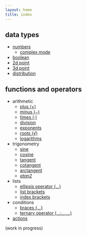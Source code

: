 ```yaml
---
layout: home
title: index
---
```


## data types

* [numbers](/datatypes/number)
    * [complex mode](/datatypes/complex)
* [boolean](/datatypes/boolean)
* [2d point](/datatypes/2dpoint)
* [3d point](/datatypes/3dpoint)
* [distribution](/datatypes/dist)

## functions and operators

* arithmetic
    * [plus (+)](/funcs/plus)
    * [minus (−)](/funcs/minus)
    * [times (⋅)](/funcs/times)
    * [division](/funcs/divide)
    * [exponents](/funcs/exponent)
    * [roots (√)](/funcs/root)
    * [logarithms](/funcs/logarithm)
* trigonometry
    * [sine](/funcs/sin)
    * [cosine](/funcs/cos)
    * [tangent](/funcs/tan)
    * [cotangent](/funcs/cot)
    * [arctangent](/funcs/arctan)
    * *[atan2](/funcs/arctan2)*
* lists
    * [ellipsis operator (…)](/funcs/ellipsis)
    * [list brackets](/funcs/listbracket)
    * [index brackets](/funcs/indexbracket)
* conditions
    * [braces {…}](/funcs/brace)
    * [ternary operator (…:…,…)](/funcs/ifthenelse)
* [actions](/funcs/actions)


(work in progress)